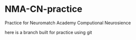 # NMA-CN-practice
Practice for Neuromatch Academy Computional Neurosience

here is a branch built for practice using git
